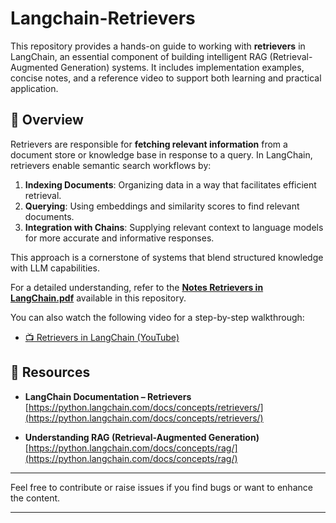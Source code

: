 # Langchain-Retrievers

This repository provides a hands-on guide to working with **retrievers** in LangChain, an essential component of building intelligent RAG (Retrieval-Augmented Generation) systems. It includes implementation examples, concise notes, and a reference video to support both learning and practical application.

## 🧠 Overview

Retrievers are responsible for **fetching relevant information** from a document store or knowledge base in response to a query. In LangChain, retrievers enable semantic search workflows by:

1. **Indexing Documents**: Organizing data in a way that facilitates efficient retrieval.
2. **Querying**: Using embeddings and similarity scores to find relevant documents.
3. **Integration with Chains**: Supplying relevant context to language models for more accurate and informative responses.

This approach is a cornerstone of systems that blend structured knowledge with LLM capabilities.

For a detailed understanding, refer to the [**Notes Retrievers in LangChain.pdf**](https://github.com/Harsh-Jindal-web/Langchain-Retrievers/blob/main/Notes%20Retrievers%20in%20LangChain.pdf) available in this repository.

You can also watch the following video for a step-by-step walkthrough:  
- [📺 Retrievers in LangChain (YouTube)](https://www.youtube.com/watch?v=pJdMxwXBsk0)

## 📄 Resources

- **LangChain Documentation – Retrievers**  
  [https://python.langchain.com/docs/concepts/retrievers/](https://python.langchain.com/docs/concepts/retrievers/)

- **Understanding RAG (Retrieval-Augmented Generation)**  
  [https://python.langchain.com/docs/concepts/rag/](https://python.langchain.com/docs/concepts/rag/)

---

Feel free to contribute or raise issues if you find bugs or want to enhance the content.

---
